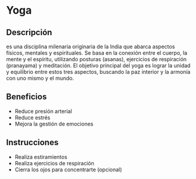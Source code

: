 # Yoga

## Descripción 
 es una disciplina milenaria originaria de la India que abarca aspectos físicos, mentales y espirituales. Se basa en la conexión entre el cuerpo, la mente y el espíritu, utilizando posturas (asanas), ejercicios de respiración (pranayama) y meditación. El objetivo principal del yoga es lograr la unidad y equilibrio entre estos tres aspectos, buscando la paz interior y la armonía con uno mismo y el mundo. 

## Beneficios
- Reduce presión arterial
- Reduce estrés
- Mejora la gestión de emociones

## Instrucciones
- Realiza estiramientos
- Realiza ejercicios de respiración
- Cierra los ojos para concentrarte (opcional)

